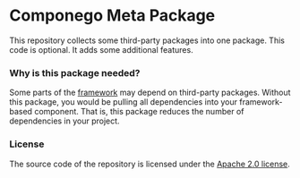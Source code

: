 # Componego Meta Package

This repository collects some third-party packages into one package.
This code is optional. It adds some additional features.

### Why is this package needed?

Some parts of the [framework](https://github.com/componego/componego) may depend on third-party packages. Without this
package, you would be pulling all dependencies into your framework-based component. That is, this package reduces the
number of dependencies in your project.

### License

The source code of the repository is licensed under the [Apache 2.0 license](./LICENSE).

